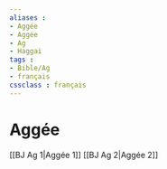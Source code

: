 ```yaml
---
aliases : 
- Aggée
- Aggée
- Ag
- Haggai
tags : 
- Bible/Ag
- français
cssclass : français
---
```


# Aggée

[[BJ Ag 1|Aggée 1]]
[[BJ Ag 2|Aggée 2]]

